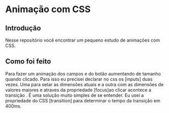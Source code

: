 # Animação com CSS

## Introdução

Nesse repositório você encontrar um pequeno estudo de animações com CSS.

## Como foi feito

Para fazer um animação dos campos e do botão aumentando de tamanho quando clicado. Para isso eu precisei declarar no css os [inputs] duas vezes.
Uma para setar as dimensões atuais e a outra com as dimensões de valores maiores e atraves da propriedade [focus]ao clicar acontece a transição .
É uma solução muito simples de se entender. Eu usei a propriedade do CSS [transition] para determinar o tempo da transição em 400ms.

